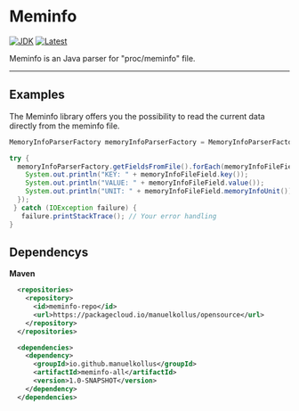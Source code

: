 # Meminfo
[![JDK](https://img.shields.io/badge/java-SE8-blue.svg)](http://www.oracle.com/technetwork/java/javase/downloads/jdk8-downloads-2133151.html)
[![Latest](https://img.shields.io/badge/latest-v1.0-blue.svg)](https://github.com/manuelkollus/meminfo)

Meminfo is an Java parser for "proc/meminfo" file. 
***

## Examples

The Meminfo library offers you the possibility to read the current data directly from the meminfo file.

```java
MemoryInfoParserFactory memoryInfoParserFactory = MemoryInfoParserFactory.create();

try {
  memoryInfoParserFactory.getFieldsFromFile().forEach(memoryInfoFileField -> {
    System.out.println("KEY: " + memoryInfoFileField.key());
    System.out.println("VALUE: " + memoryInfoFileField.value());
    System.out.println("UNIT: " + memoryInfoFileField.memoryInfoUnit());
  });
 } catch (IOException failure) {
   failure.printStackTrace(); // Your error handling 
}
```
## Dependencys

**Maven**

```xml
  <repositories>
    <repository>
      <id>meminfo-repo</id>
      <url>https://packagecloud.io/manuelkollus/opensource</url>
    </repository>
  </repositories>

  <dependencies>
    <dependency>
      <groupId>io.github.manuelkollus</groupId>
      <artifactId>meminfo-all</artifactId>
      <version>1.0-SNAPSHOT</version>
    </dependency>
  </dependencies>
```
